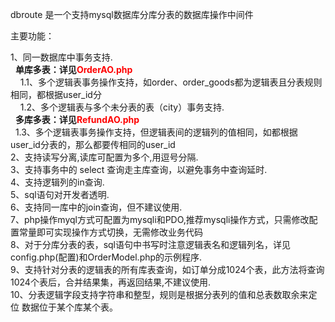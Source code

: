dbroute 是一个支持mysql数据库分库分表的数据库操作中间件

主要功能：

1、同一数据库中事务支持.<br>
   &nbsp;&nbsp;<b>单库多表：详见<font color=red>OrderAO.php</font></b><br>
   &nbsp;&nbsp;&nbsp;&nbsp;1.1、多个逻辑表事务操作支持，如order、order_goods都为逻辑表且分表规则相同，都根据user_id分<br>
   &nbsp;&nbsp;&nbsp;&nbsp;1.2、多个逻辑表与多个未分表的表（city）事务支持.<br>
   &nbsp;&nbsp;<b>多库多表：详见<font color=red>RefundAO.php</font></b><br>
   &nbsp;&nbsp;1.3、多个逻辑表事务操作支持，但逻辑表间的逻辑列的值相同，如都根据user_id分表的，那么都要传相同的user_id<br>
2、支持读写分离,读库可配置为多个,用逗号分隔.<br>
3、支持事务中的 select 查询走主库查询，以避免事务中查询延时.<br>
4、支持逻辑列的in查询.<br>
5、sql语句对开发者透明.<br>
6、支持同一库中的join查询，但不建议使用.<br>
7、php操作myql方式可配置为mysqli和PDO,推荐mysqli操作方式，只需修改配置常量即可实现操作方式切换，无需修改业务代码<br>
8、对于分库分表的表，sql语句中书写时注意逻辑表名和逻辑列名，详见config.php(配置)和OrderModel.php的示例程序.<br>
9、支持针对分表的逻辑表的所有库表查询，如订单分成1024个表，此方法将查询1024个表后，合并结果集，再返回结果,不建议使用.<br>
10、分表逻辑字段支持字符串和整型，规则是根据分表列的值和总表数取余来定位 数据位于某个库某个表。
